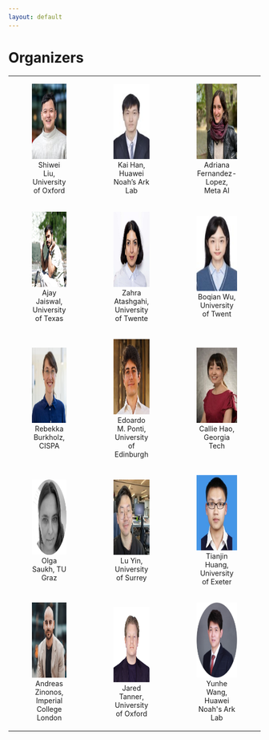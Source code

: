 ```yaml
---
layout: default
---
```


# Organizers

<!-- * Shiwei Liu
* Kai Han
* Adriana Fernandez-Lopez
* Ajay Jaiswal
* Zahra Atashgahi
* Boqian Wu
* Rebekka Burkholz
* Edoardo M. Ponti
* Cong Hao
* Olga Saukh
* Lu Yin
* Tianjin Huang
* Andreas Zinonos
* Jared Tanner
* Yunhe Wang -->

<table cellspacing="0" cellpadding="0" style="border-collapse: collapse;">
    <tr>
        <td style="text-align: center; border: none;">
        <figure><img src="assets/shiwei_liu.jpg" height="150"><figcaption>Shiwei Liu, University of Oxford</figcaption></figure></td>
        <td style="text-align: center; border: none;"><figure><img src="assets/kai_han.jpeg" height="150"><figcaption>Kai Han, Huawei Noah’s Ark Lab</figcaption></figure></td>
        <td style="text-align: center; border: none;"><figure><img src="assets/adriana.jpg" height="150"><figcaption>Adriana Fernandez-Lopez, Meta AI</figcaption></figure></td>
    </tr> 
    <tr>
        <td style="text-align: center; border: none;">
        <figure><img src="assets/ajay.jpeg" height="150"><figcaption>Ajay Jaiswal, University of Texas</figcaption></figure></td>
        <td style="text-align: center; border: none;"><figure><img src="assets/zahra.png" height="150"><figcaption>Zahra Atashgahi, University of Twente</figcaption></figure></td>
        <td style="text-align: center; border: none;"><figure><img src="assets/boqian.jpeg" height="150"><figcaption>Boqian Wu, University of Twent</figcaption></figure></td>
    </tr> 
        <tr>
        <td style="text-align: center; border: none;">
        <figure><img src="assets/rebekka.jpg" height="150"><figcaption>Rebekka Burkholz, CISPA</figcaption></figure></td>
        <td style="text-align: center; border: none;"><figure><img src="assets/edoardo.jpeg" height="150"><figcaption>Edoardo M. Ponti, University of Edinburgh</figcaption></figure></td>
        <td style="text-align: center; border: none;"><figure><img src="assets/callie.jpeg" height="150"><figcaption>Callie Hao,  Georgia Tech</figcaption></figure></td>
    </tr> 
        <tr>
        <td style="text-align: center; border: none;">
        <figure><img src="assets/olga.png" height="150"><figcaption>Olga Saukh, TU Graz</figcaption></figure></td>
        <td style="text-align: center; border: none;"><figure><img src="assets/lu.jpeg" height="150"><figcaption>Lu Yin, University of Surrey</figcaption></figure></td>
        <td style="text-align: center; border: none;"><figure><img src="assets/tianjin.jpeg" height="150"><figcaption>Tianjin Huang,  University of Exeter</figcaption></figure></td>
    </tr> 
        <tr>
        <td style="text-align: center; border: none;">
        <figure><img src="assets/andreas.jpeg" height="150"><figcaption>Andreas Zinonos, Imperial College London</figcaption></figure></td>
        <td style="text-align: center; border: none;"><figure><img src="assets/jared.png" height="150"><figcaption>Jared Tanner, University of Oxford</figcaption></figure></td>
        <td style="text-align: center; border: none;"><figure><img src="assets/yunhe.jpg" height="150"><figcaption>Yunhe Wang, Huawei Noah's Ark Lab</figcaption></figure></td>
    </tr> 
</table>
